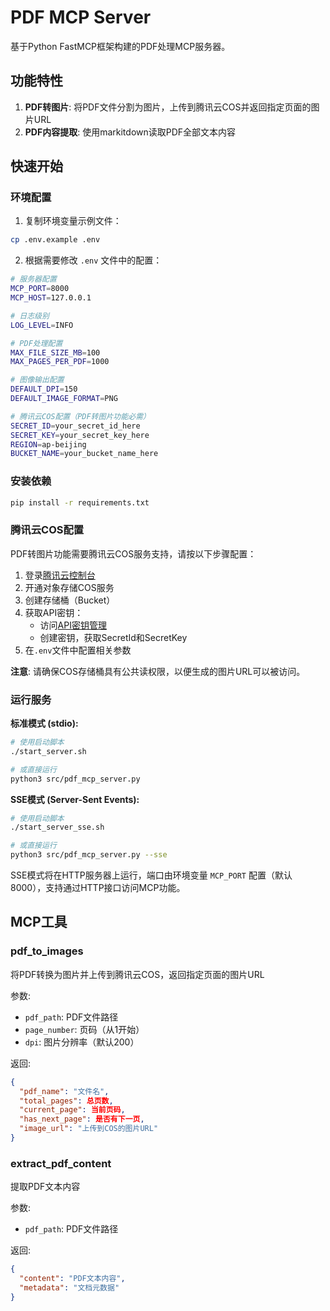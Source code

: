 # PDF MCP Server

基于Python FastMCP框架构建的PDF处理MCP服务器。

## 功能特性

1. **PDF转图片**: 将PDF文件分割为图片，上传到腾讯云COS并返回指定页面的图片URL
2. **PDF内容提取**: 使用markitdown读取PDF全部文本内容

## 快速开始

### 环境配置

1. 复制环境变量示例文件：
```bash
cp .env.example .env
```

2. 根据需要修改 `.env` 文件中的配置：
```bash
# 服务器配置
MCP_PORT=8000
MCP_HOST=127.0.0.1

# 日志级别
LOG_LEVEL=INFO

# PDF处理配置
MAX_FILE_SIZE_MB=100
MAX_PAGES_PER_PDF=1000

# 图像输出配置
DEFAULT_DPI=150
DEFAULT_IMAGE_FORMAT=PNG

# 腾讯云COS配置（PDF转图片功能必需）
SECRET_ID=your_secret_id_here
SECRET_KEY=your_secret_key_here
REGION=ap-beijing
BUCKET_NAME=your_bucket_name_here
```

### 安装依赖

```bash
pip install -r requirements.txt
```

### 腾讯云COS配置

PDF转图片功能需要腾讯云COS服务支持，请按以下步骤配置：

1. 登录[腾讯云控制台](https://console.cloud.tencent.com/)
2. 开通对象存储COS服务
3. 创建存储桶（Bucket）
4. 获取API密钥：
   - 访问[API密钥管理](https://console.cloud.tencent.com/cam/capi)
   - 创建密钥，获取SecretId和SecretKey
5. 在`.env`文件中配置相关参数

**注意**: 请确保COS存储桶具有公共读权限，以便生成的图片URL可以被访问。

### 运行服务

**标准模式 (stdio):**
```bash
# 使用启动脚本
./start_server.sh

# 或直接运行
python3 src/pdf_mcp_server.py
```

**SSE模式 (Server-Sent Events):**
```bash
# 使用启动脚本
./start_server_sse.sh

# 或直接运行
python3 src/pdf_mcp_server.py --sse
```

SSE模式将在HTTP服务器上运行，端口由环境变量 `MCP_PORT` 配置（默认8000），支持通过HTTP接口访问MCP功能。

## MCP工具

### pdf_to_images
将PDF转换为图片并上传到腾讯云COS，返回指定页面的图片URL

参数:
- `pdf_path`: PDF文件路径
- `page_number`: 页码（从1开始）
- `dpi`: 图片分辨率（默认200）

返回:
```json
{
  "pdf_name": "文件名",
  "total_pages": 总页数,
  "current_page": 当前页码,
  "has_next_page": 是否有下一页,
  "image_url": "上传到COS的图片URL"
}
```

### extract_pdf_content
提取PDF文本内容

参数:
- `pdf_path`: PDF文件路径

返回:
```json
{
  "content": "PDF文本内容",
  "metadata": "文档元数据"
}
```